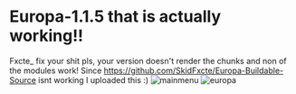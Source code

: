 # Europa-1.1.5 that is actually working!!
Fxcte_ fix your shit pls, your version doesn't render the chunks and non of the modules work! Since https://github.com/SkidFxcte/Europa-Buildable-Source isnt working I uploaded this :)
![mainmenu](https://user-images.githubusercontent.com/79189729/142767106-fe21717b-f1bf-4fbd-a966-552f1cee0729.png)
![europa](https://user-images.githubusercontent.com/79189729/142767145-374d4079-6910-4158-b5fa-76c5b04dc990.png)
